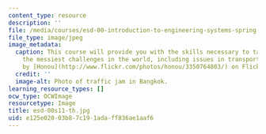 ```yaml
---
content_type: resource
description: ''
file: /media/courses/esd-00-introduction-to-engineering-systems-spring-2011/e125e02003b87c191adaff836ae1aaf6_esd-00s11-th.jpg
file_type: image/jpeg
image_metadata:
  caption: This course will provide you with the skills necessary to tackle some of
    the messiest challenges in the world, including issues in transportation. (Image
    by [Honou](http://www.flickr.com/photos/honou/3350764803/) on Flickr.)
  credit: ''
  image-alt: Photo of traffic jam in Bangkok.
learning_resource_types: []
ocw_type: OCWImage
resourcetype: Image
title: esd-00s11-th.jpg
uid: e125e020-03b8-7c19-1ada-ff836ae1aaf6
---
```

